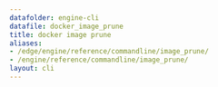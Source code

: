```yaml
---
datafolder: engine-cli
datafile: docker_image_prune
title: docker image prune
aliases:
- /edge/engine/reference/commandline/image_prune/
- /engine/reference/commandline/image_prune/
layout: cli
---
```


<!--
This page is automatically generated from Docker's source code. If you want to
suggest a change to the text that appears here, open a ticket or pull request
in the source repository on GitHub:

https://github.com/docker/cli
-->
